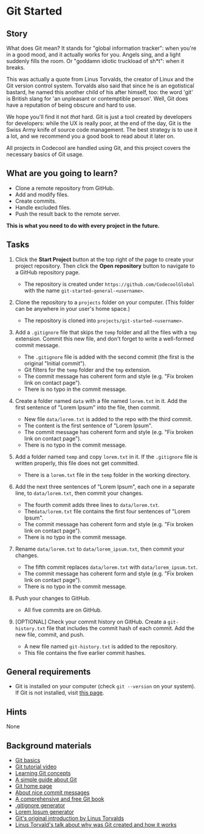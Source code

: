 # Git Started

## Story

What does Git mean? It stands for "global information tracker": when you're in a
good mood, and it actually works for you. Angels sing, and a light suddenly
fills the room. Or "goddamn idiotic truckload of sh*t": when it breaks.

This was actually a quote from Linus Torvalds, the creator of Linux and
the Git version control system. Torvalds also said that since he is an
egotistical bastard, he named this another child of his after himself, too:
the word 'git' is British slang for 'an unpleasant or contemptible
person'. Well, Git does have a reputation of being obscure and hard to use.

We hope you'll find it not _that_ hard. Git is just a tool created by
developers for developers: while the UX is really poor, at the end of the
day, Git is the Swiss Army knife of source code management. The best strategy
is to use it a lot, and we recommend you a good book to read about it later on.

All projects in Codecool are handled using Git, and this project covers
the necessary basics of Git usage.

## What are you going to learn?

- Clone a remote repository from GitHub.
- Add and modify files.
- Create commits.
- Handle excluded files.
- Push the result back to the remote server.

**This is what you need to do with every project in the future.**

## Tasks

1. Click the **Start Project** button at the top right of the page to create your project repository. Then click the **Open repository** button to navigate to a GitHub repository page.
    - The repository is created under `https://github.com/CodecoolGlobal` with the name `git-started-general-<username>`.

2. Clone the repository to a `projects` folder on your computer. (This folder can be anywhere in your user's home space.)
    - The repository is cloned into `projects/git-started-<username>`.

3. Add a `.gitignore` file that skips the `temp` folder and all the files with a `tmp` extension. Commit this new file, and don't forget to write a well-formed commit message.
    - The `.gitignore` file is added with the second commit (the first is the original "Initial commit").
    - Git filters for the `temp` folder and the `tmp` extension.
    - The commit message has coherent form and style (e.g. "Fix broken link on contact page").
    - There is no typo in the commit message.

4. Create a folder named `data` with a file named `lorem.txt` in it. Add the first sentence of "Lorem Ipsum" into the file, then commit.
    - New file `data/lorem.txt` is added to the repo with the third commit.
    - The content is the first sentence of "Lorem Ipsum".
    - The commit message has coherent form and style (e.g. "Fix broken link on contact page").
    - There is no typo in the commit message.

5. Add a folder named `temp` and copy `lorem.txt` in it. If the `.gitignore` file is written properly, this file does not get committed.
    - There is a `lorem.txt` file in the `temp` folder in the working directory.

6. Add the next three sentences of "Lorem Ipsum", each one in a separate line, to `data/lorem.txt`, then commit your changes.
    - The fourth commit adds three lines to `data/lorem.txt`.
    - The`data/lorem.txt` file contains the first four sentences of "Lorem Ipsum".
    - The commit message has coherent form and style (e.g. "Fix broken link on contact page").
    - There is no typo in the commit message.

7. Rename `data/lorem.txt` to `data/lorem_ipsum.txt`, then commit your changes.
    - The fifth commit replaces `data/lorem.txt` with `data/lorem_ipsum.txt`.
    - The commit message has coherent form and style (e.g. "Fix broken link on contact page").
    - There is no typo in the commit message.

8. Push your changes to GitHub.
    - All five commits are on GitHub.

9. [OPTIONAL] Check your commit history on GitHub. Create a `git-history.txt` file that includes the commit hash of each commit. Add the new file, commit, and push.
    - A new file named `git-history.txt` is added to the repository.
    - This file contains the five earlier commit hashes.

## General requirements

- Git is installed on your computer (check `git --version` on your system). If Git is not installed, visit [this page](https://git-scm.com/downloads).

## Hints

None

## Background materials

- <i class="far fa-exclamation"></i> [Git basics](project/curriculum/materials/pages/git/git-basics.md)
- <i class="far fa-video"></i> [Git tutorial video](https://www.youtube.com/watch?v=HVsySz-h9r4)
- <i class="far fa-book-open"></i> [Learning Git concepts](https://dev.to/unseenwizzard/learn-git-concepts-not-commands-4gjc)
- <i class="far fa-book-open"></i> [A simple guide about Git](http://rogerdudler.github.io/git-guide/)
- <i class="far fa-book-open"></i> [Git home page](https://git-scm.com/)
- <i class="far fa-book-open"></i> [About nice commit messages](https://chris.beams.io/posts/git-commit/)
- <i class="far fa-book-open"></i> [A comprehensive and free Git book](https://git-scm.com/book/en/v2)
- <i class="far fa-candy-cane"></i> [.gitignore generator](http://gitignore.io/)
- <i class="far fa-candy-cane"></i> [Lorem Ipsum generator](https://loremipsum.io/)
- <i class="far fa-candy-cane"></i> [Git's original introduction by Linus Torvalds](https://github.com/git/git/blob/e83c5163316f89bfbde7d9ab23ca2e25604af290/README)
- <i class="far fa-video"></i> [Linus Torvald's talk about why was Git created and how it works](https://www.youtube.com/watch?v=4XpnKHJAok8)
